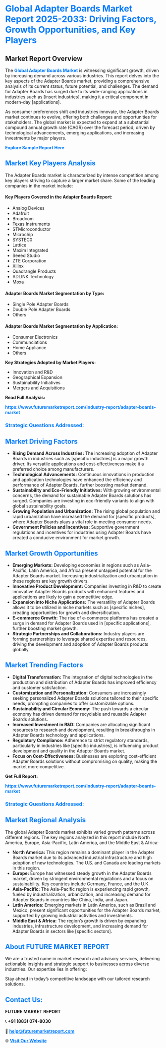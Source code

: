 <h1 style="color: #007BFF;">Global Adapter Boards Market Report 2025-2033: Driving Factors, Growth Opportunities, and Key Players</h1>

<section id="overview">
<h2>Market Report Overview</h2>
<p>The <a href="https://www.futuremarketreport.com/industry-report/adapter-boards-market" style="color: #007BFF; text-decoration: none;"><strong>Global Adapter Boards Market</strong></a> is witnessing significant growth, driven by increasing demand across various industries. This report delves into the key aspects of the Adapter Boards market, providing a comprehensive analysis of its current status, future potential, and challenges. The demand for Adapter Boards has surged due to its wide-ranging applications in industries such as [insert industries], making it a critical component in modern-day [applications].</p>
<p>As consumer preferences shift and industries innovate, the Adapter Boards market continues to evolve, offering both challenges and opportunities for stakeholders. The global market is expected to expand at a substantial compound annual growth rate (CAGR) over the forecast period, driven by technological advancements, emerging applications, and increasing investments by major players.</p>
</section>

<section id="overview">
<p><a href="https://www.futuremarketreport.com/request-sample/reportId=75816" style="color: #007BFF; text-decoration: none;"><strong>Explore Sample Report Here</strong></a></p>
</section>

<section id="key-players">
<h2 style="color: #007BFF;">Market Key Players Analysis</h2>
<p>The Adapter Boards market is characterized by intense competition among key players striving to capture a larger market share. Some of the leading companies in the market include:</p>
<h4>Key Players Covered in the Adapter Boards Report:</h4>
<ul><li>Analog Devices</li><li>Adafruit</li><li>Broadcom</li><li>Texas Instruments</li><li>STMicroconductor</li><li>Microchip</li><li>SYSTEC0</li><li>Lattice</li><li>Maxim Integrated</li><li>Seeed Studio</li><li>ZTE Corporation</li><li>Xilinx</li><li>Quadrangle Products</li><li>ADLINK Technology</li><li>Moxa</li></ul>
<h4>Adapter Boards Market Segmentation by Type:</h4>
<ul><li>Single Pole Adapter Boards</li><li>Double Pole Adapter Boards</li><li>Others</li></ul>

<h4>Adapter Boards Market Segmentation by Application:</h4>
<ul><li>Consumer Electronics</li><li>Communciations</li><li>Home Appliance</li><li>Others</li></ul>
<p><strong>Key Strategies Adopted by Market Players:</strong></p>
<ul>
<li>Innovation and R&D</li>
<li>Geographical Expansion</li>
<li>Sustainability Initiatives</li>
<li>Mergers and Acquisitions</li>
</ul>
</section>

<section>
<p><strong>Read Full Analysis: </strong></p><a href="https://www.futuremarketreport.com/industry-report/adapter-boards-market" style="color: #007BFF; text-decoration: none;"><strong>https://www.futuremarketreport.com/industry-report/adapter-boards-market</strong></a>
<h3 style="color: #007BFF;">Strategic Questions Addressed:</h3>
</section>

<section id="driving-factors">
<h2 style="color: #007BFF;">Market Driving Factors</h2>
<ul>
<li><strong>Rising Demand Across Industries:</strong> The increasing adoption of Adapter Boards in industries such as [specific industries] is a major growth driver. Its versatile applications and cost-effectiveness make it a preferred choice among manufacturers.</li>
<li><strong>Technological Advancements:</strong> Continuous innovations in production and application technologies have enhanced the efficiency and performance of Adapter Boards, further boosting market demand.</li>
<li><strong>Sustainability and Eco-Friendly Initiatives:</strong> With growing environmental concerns, the demand for sustainable Adapter Boards solutions has surged. Companies are investing in eco-friendly variants to align with global sustainability goals.</li>
<li><strong>Growing Population and Urbanization:</strong> The rising global population and rapid urbanization have increased the demand for [specific products], where Adapter Boards plays a vital role in meeting consumer needs.</li>
<li><strong>Government Policies and Incentives:</strong> Supportive government regulations and incentives for industries using Adapter Boards have created a conducive environment for market growth.</li>
</ul>
</section>

<section id="growth-opportunities">
<h2 style="color: #007BFF;">Market Growth Opportunities</h2>
<ul>
<li><strong>Emerging Markets:</strong> Developing economies in regions such as Asia-Pacific, Latin America, and Africa present untapped potential for the Adapter Boards market. Increasing industrialization and urbanization in these regions are key growth drivers.</li>
<li><strong>Innovative Product Development:</strong> Companies investing in R&D to create innovative Adapter Boards products with enhanced features and applications are likely to gain a competitive edge.</li>
<li><strong>Expansion into Niche Applications:</strong> The versatility of Adapter Boards allows it to be utilized in niche markets such as [specific niches], creating opportunities for growth and diversification.</li>
<li><strong>E-commerce Growth:</strong> The rise of e-commerce platforms has created a surge in demand for Adapter Boards used in [specific applications], further boosting market growth.</li>
<li><strong>Strategic Partnerships and Collaborations:</strong> Industry players are forming partnerships to leverage shared expertise and resources, driving the development and adoption of Adapter Boards products globally.</li>
</ul>
</section>

<section id="trending-factors">
<h2 style="color: #007BFF;">Market Trending Factors</h2>
<ul>
<li><strong>Digital Transformation:</strong> The integration of digital technologies in the production and distribution of Adapter Boards has improved efficiency and customer satisfaction.</li>
<li><strong>Customization and Personalization:</strong> Consumers are increasingly seeking personalized Adapter Boards solutions tailored to their specific needs, prompting companies to offer customizable options.</li>
<li><strong>Sustainability and Circular Economy:</strong> The push towards a circular economy has driven demand for recyclable and reusable Adapter Boards solutions.</li>
<li><strong>Increased Investment in R&D:</strong> Companies are allocating significant resources to research and development, resulting in breakthroughs in Adapter Boards technology and applications.</li>
<li><strong>Regulatory Compliance:</strong> Adherence to strict regulatory standards, particularly in industries like [specific industries], is influencing product development and quality in the Adapter Boards market.</li>
<li><strong>Focus on Cost-Effectiveness:</strong> Businesses are exploring cost-efficient Adapter Boards solutions without compromising on quality, making the market more competitive.</li>
</ul>
</section>

<section>
<p><strong>Get Full Report: </strong></p><a href="https://www.futuremarketreport.com/industry-report/adapter-boards-market" style="color: #007BFF; text-decoration: none;"><strong>https://www.futuremarketreport.com/industry-report/adapter-boards-market</strong></a>
<h3 style="color: #007BFF;">Strategic Questions Addressed:</h3>
</section>


<section id="regional-analysis">
<h2 style="color: #007BFF;">Market Regional Analysis</h2>
<p>The global Adapter Boards market exhibits varied growth patterns across different regions. The key regions analyzed in this report include North America, Europe, Asia-Pacific, Latin America, and the Middle East & Africa:</p>
<ul>
<li><strong>North America:</strong> This region remains a dominant player in the Adapter Boards market due to its advanced industrial infrastructure and high adoption of new technologies. The U.S. and Canada are leading markets in this region.</li>
<li><strong>Europe:</strong> Europe has witnessed steady growth in the Adapter Boards market, driven by stringent environmental regulations and a focus on sustainability. Key countries include Germany, France, and the U.K.</li>
<li><strong>Asia-Pacific:</strong> The Asia-Pacific region is experiencing rapid growth, fueled by industrialization, urbanization, and increasing demand for Adapter Boards in countries like China, India, and Japan.</li>
<li><strong>Latin America:</strong> Emerging markets in Latin America, such as Brazil and Mexico, present significant opportunities for the Adapter Boards market, supported by growing industrial activities and investments.</li>
<li><strong>Middle East & Africa:</strong> The region’s growth is driven by expanding industries, infrastructure development, and increasing demand for Adapter Boards in sectors like [specific sectors].</li>
</ul>
</section>

<footer>
<h2 style="color: #007BFF;">About FUTURE MARKET REPORT</h2>
<p>We are a trusted name in market research and advisory services, delivering actionable insights and strategic support to businesses across diverse industries. Our expertise lies in offering:</p>

<p>Stay ahead in today’s competitive landscape with our tailored research solutions.</p>

<h2 style="color: #007BFF;">Contact Us:</h2>
<p><strong>FUTURE MARKET REPORT</strong></p>
<p>📞 <strong>+91 (883) 074-8030</strong></p>
<p>📧 <strong><a href="mailto:help@futuremarketreport.com" style="color: #007BFF;">help@futuremarketreport.com</a></strong></p>
<p>🌐 <strong><a href="https://www.futuremarketreport.com/" style="color: #007BFF;">Visit Our Website</a></strong></p>
</footer>